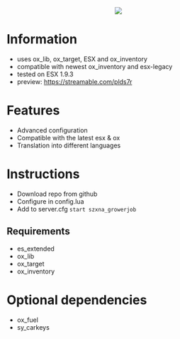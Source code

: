 <p align="center"><img src="https://cdn.discordapp.com/attachments/806845910474686467/1093578570707779624/banner.png"/><br>

# Information
- uses ox_lib, ox_target, ESX and ox_inventory
- compatible with newest ox_inventory and esx-legacy
- tested on ESX 1.9.3
- preview: https://streamable.com/plds7r
	
# Features

- Advanced configuration
- Compatible with the latest esx & ox
- Translation into different languages

# Instructions
- Download repo from github
- Configure in config.lua
- Add to server.cfg `start szxna_growerjob`

## Requirements

- es_extended
- ox_lib
- ox_target
- ox_inventory

# Optional dependencies

- ox_fuel
- sy_carkeys
